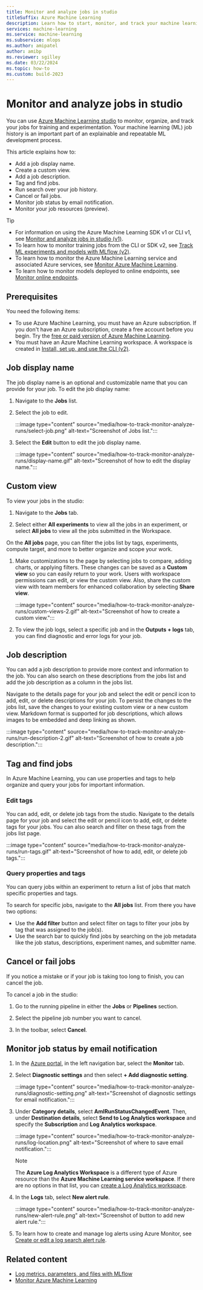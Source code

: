 ```yaml
---
title: Monitor and analyze jobs in studio
titleSuffix: Azure Machine Learning
description: Learn how to start, monitor, and track your machine learning experiment jobs with the Azure Machine Learning studio.
services: machine-learning
ms.service: machine-learning
ms.subservice: mlops
ms.author: amipatel
author: amibp
ms.reviewer: sgilley
ms.date: 03/22/2024
ms.topic: how-to
ms.custom: build-2023
---
```


# Monitor and analyze jobs in studio

You can use [Azure Machine Learning studio](https://ml.azure.com) to monitor, organize, and track your jobs for training and experimentation. Your machine learning (ML) job history is an important part of an explainable and repeatable ML development process.

This article explains how to:

* Add a job display name.
* Create a custom view.
* Add a job description.
* Tag and find jobs.
* Run search over your job history.
* Cancel or fail jobs.
* Monitor job status by email notification.
* Monitor your job resources (preview).
 
> [!TIP]
> * For information on using the Azure Machine Learning SDK v1 or CLI v1, see [Monitor and analyze jobs in studio (v1)](./v1/how-to-track-monitor-analyze-runs.md).
> * To learn how to monitor training jobs from the CLI or SDK v2, see [Track ML experiments and models with MLflow (v2)](how-to-use-mlflow-cli-runs.md).
> * To learn how to monitor the Azure Machine Learning service and associated Azure services, see [Monitor Azure Machine Learning](monitor-azure-machine-learning.md).
> * To learn how to monitor models deployed to online endpoints, see [Monitor online endpoints](how-to-monitor-online-endpoints.md).

## Prerequisites

You need the following items:

* To use Azure Machine Learning, you must have an Azure subscription. If you don't have an Azure subscription, create a free account before you begin. Try the [free or paid version of Azure Machine Learning](https://azure.microsoft.com/free/).
* You must have an Azure Machine Learning workspace. A workspace is created in [Install, set up, and use the CLI (v2)](how-to-configure-cli.md).

## Job display name 

The job display name is an optional and customizable name that you can provide for your job. To edit the job display name:

1. Navigate to the **Jobs** list. 

1. Select the job to edit.

    :::image type="content" source="media/how-to-track-monitor-analyze-runs/select-job.png" alt-text="Screenshot of Jobs list.":::

1. Select the **Edit** button to edit the job display name.

    :::image type="content" source="media/how-to-track-monitor-analyze-runs/display-name.gif" alt-text="Screenshot of how to edit the display name.":::

## Custom view 

To view your jobs in the studio: 
    
1. Navigate to the **Jobs** tab.
    
1. Select either **All experiments** to view all the jobs in an experiment, or select **All jobs** to view all the jobs submitted in the Workspace.

On the **All jobs** page, you can filter the jobs list by tags, experiments, compute target, and more to better organize and scope your work.  

1. Make customizations to the page by selecting jobs to compare, adding charts, or applying filters. These changes can be saved as a **Custom view** so you can easily return to your work. Users with workspace permissions can edit, or view the custom view. Also, share the custom view with team members for enhanced collaboration by selecting **Share view**.

    :::image type="content" source="media/how-to-track-monitor-analyze-runs/custom-views-2.gif" alt-text="Screenshot of how to create a custom view.":::   

1. To view the job logs, select a specific job and in the **Outputs + logs** tab, you can find diagnostic and error logs for your job.

## Job description 

You can add a job description to provide more context and information to the job. You can also search on these descriptions from the jobs list and add the job description as a column in the jobs list. 

Navigate to the details page for your job and select the edit or pencil icon to add, edit, or delete descriptions for your job. To persist the changes to the jobs list, save the changes to your existing custom view or a new custom view. Markdown format is supported for job descriptions, which allows images to be embedded and deep linking as shown.

:::image type="content" source="media/how-to-track-monitor-analyze-runs/run-description-2.gif" alt-text="Screenshot of how to create a job description."::: 

## Tag and find jobs

In Azure Machine Learning, you can use properties and tags to help organize and query your jobs for important information.

### Edit tags

You can add, edit, or delete job tags from the studio. Navigate to the details page for your job and select the edit or pencil icon to add, edit, or delete tags for your jobs. You can also search and filter on these tags from the jobs list page.

:::image type="content" source="media/how-to-track-monitor-analyze-runs/run-tags.gif" alt-text="Screenshot of how to add, edit, or delete job tags.":::

### Query properties and tags

You can query jobs within an experiment to return a list of jobs that match specific properties and tags.

To search for specific jobs, navigate to the **All jobs** list. From there you have two options:

- Use the **Add filter** button and select filter on tags to filter your jobs by tag that was assigned to the job(s).
- Use the search bar to quickly find jobs by searching on the job metadata like the job status, descriptions, experiment names, and submitter name. 

## Cancel or fail jobs

If you notice a mistake or if your job is taking too long to finish, you can cancel the job.

To cancel a job in the studio:

1. Go to the running pipeline in either the **Jobs** or **Pipelines** section. 

1. Select the pipeline job number you want to cancel.

1. In the toolbar, select **Cancel**.

## Monitor job status by email notification

1. In the [Azure portal](https://portal.azure.com), in the left navigation bar, select the **Monitor** tab.

1. Select **Diagnostic settings** and then select **+ Add diagnostic setting**.

    :::image type="content" source="media/how-to-track-monitor-analyze-runs/diagnostic-setting.png" alt-text="Screenshot of diagnostic settings for email notification.":::

1. Under **Category details**, select **AmlRunStatusChangedEvent**. Then, under **Destination details**, select **Send to Log Analytics workspace** and specify the **Subscription** and **Log Analytics workspace**.

    :::image type="content" source="media/how-to-track-monitor-analyze-runs/log-location.png" alt-text="Screenshot of where to save email notification.":::

    > [!NOTE]
    > The **Azure Log Analytics Workspace** is a different type of Azure resource than the **Azure Machine Learning service workspace**. If there are no options in that list, you can [create a Log Analytics workspace](../azure-monitor/logs/quick-create-workspace.md). 

1. In the **Logs** tab, select **New alert rule**. 

    :::image type="content" source="media/how-to-track-monitor-analyze-runs/new-alert-rule.png" alt-text="Screenshot of button to add new alert rule.":::

1. To learn how to create and manage log alerts using Azure Monitor, see [Create or edit a log search alert rule](../azure-monitor/alerts/alerts-log.md).

## Related content

* [Log metrics, parameters, and files with MLflow](how-to-log-view-metrics.md)
* [Monitor Azure Machine Learning](monitor-azure-machine-learning.md)
